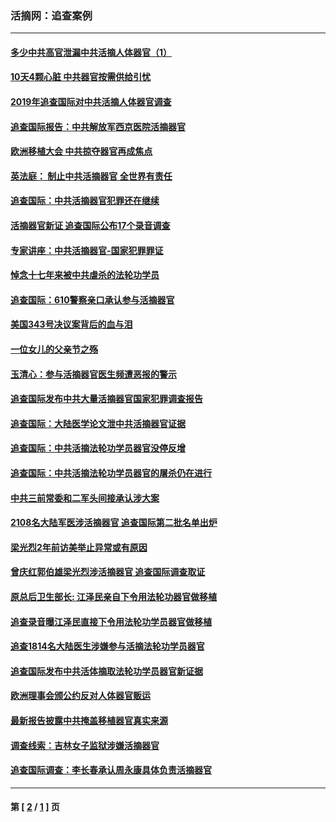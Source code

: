 ### 活摘网：追查案例
---
#### [多少中共高官泄漏中共活摘人体器官（1）](../../pages/nf5880/n12671234.md?06040430) 
#### [10天4颗心脏 中共器官按需供给引忧](../../pages/nf5880/n12326366.md?06040430) 
#### [2019年追查国际对中共活摘人体器官调查](../../pages/nf5880/n11917733.md?06040430) 
#### [追查国际报告：中共解放军西京医院活摘器官](../../pages/nf5880/n11838359.md?06040430) 
#### [欧洲移植大会 中共掠夺器官再成焦点](../../pages/nf5880/n11538883.md?06040430) 
#### [英法庭： 制止中共活摘器官 全世界有责任](../../pages/nf5880/n11330691.md?06040430) 
#### [追查国际：中共活摘器官犯罪还在继续](../../pages/nf5880/n11218301.md?06040430) 
#### [活摘器官新证 追查国际公布17个录音调查](../../pages/nf5880/n10897744.md?06040430) 
#### [专家讲座：中共活摘器官-国家犯罪罪证](../../pages/nf5880/n8828153.md?06040430) 
#### [悼念十七年来被中共虐杀的法轮功学员](../../pages/nf5880/n8124823.md?06040430) 
#### [追查国际：610警察亲口承认参与活摘器官](../../pages/nf5880/n8109067.md?06040430) 
#### [美国343号决议案背后的血与泪](../../pages/nf5880/n8020684.md?06040430) 
#### [一位女儿的父亲节之殇](../../pages/nf5880/n8014122.md?06040430) 
#### [玉清心：参与活摘器官医生频遭恶报的警示](../../pages/nf5880/n4637546.md?06040430) 
#### [追查国际发布中共大量活摘器官国家犯罪调查报告](../../pages/nf5880/n4613428.md?06040430) 
#### [追查国际：大陆医学论文泄中共活摘器官证据](../../pages/nf5880/n4608794.md?06040430) 
#### [追查国际：中共活摘法轮功学员器官没停反增](../../pages/nf5880/n4584075.md?06040430) 
#### [追查国际：中共活摘法轮功学员器官的屠杀仍在进行](../../pages/nf5880/n4299154.md?06040430) 
#### [中共三前常委和二军头间接承认涉大案](../../pages/nf5880/n4286244.md?06040430) 
#### [2108名大陆军医涉活摘器官 追查国际第二批名单出炉](../../pages/nf5880/n4284769.md?06040430) 
#### [梁光烈2年前访美举止异常或有原因](../../pages/nf5880/n4279686.md?06040430) 
#### [曾庆红郭伯雄梁光烈涉活摘器官 追查国际调查取证](../../pages/nf5880/n4278462.md?06040430) 
#### [原总后卫生部长: 江泽民亲自下令用法轮功器官做移植](../../pages/nf5880/n4263864.md?06040430) 
#### [追查录音曝江泽民直接下令用法轮功学员器官做移植](../../pages/nf5880/n4261268.md?06040430) 
#### [追查1814名大陆医生涉嫌参与活摘法轮功学员器官](../../pages/nf5880/n4259055.md?06040430) 
#### [追查国际发布中共活体摘取法轮功学员器官新证据](../../pages/nf5880/n4258255.md?06040430) 
#### [欧洲理事会颁公约反对人体器官贩运](../../pages/nf5880/n4206955.md?06040430) 
#### [最新报告披露中共掩盖移植器官真实来源](../../pages/nf5880/n4140084.md?06040430) 
#### [调查线索：吉林女子监狱涉嫌活摘器官](../../pages/nf5880/n4044366.md?06040430) 
#### [追查国际调查：李长春承认周永康具体负责活摘器官](../../pages/nf5880/n3966668.md?06040430) 

---
#### 第 [ [2](./2.md?06040430) / [1](./1.md?06040430) ] 页
